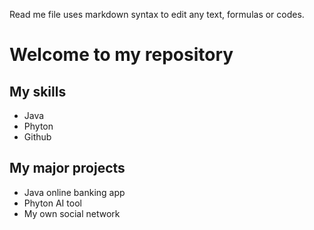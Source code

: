 Read me file uses markdown syntax to edit any text, formulas or codes.

# Welcome to my repository

## My skills 
- Java
- Phyton
- Github
  
## My major projects
- Java online banking app
- Phyton AI tool
- My own social network

